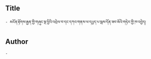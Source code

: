 ## Title
	- མངོན་རྟོགས་རྒྱན་གྱི་གཞུང་སྔ་ཕྱིའི་འབྲེལ་བ་དང་དཀའ་གནས་ལ་དཔྱད་པ་སྦས་དོན་ཟབ་མོའི་གཏེར་གྱི་ཁ་འབྱེད།

## Author
	- 

